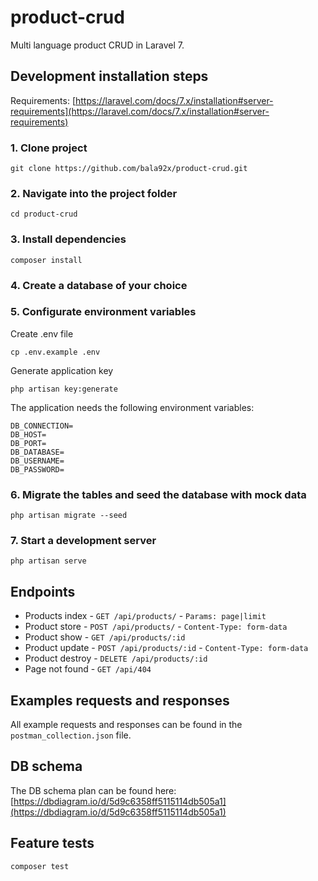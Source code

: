 # product-crud

Multi language product CRUD in Laravel 7.

## Development installation steps

Requirements: [https://laravel.com/docs/7.x/installation#server-requirements](https://laravel.com/docs/7.x/installation#server-requirements)

### 1. Clone project

```console
git clone https://github.com/bala92x/product-crud.git
```

### 2. Navigate into the project folder

```console
cd product-crud
```

### 3. Install dependencies

```console
composer install
```

### 4. Create a database of your choice

### 5. Configurate environment variables

Create .env file

```console
cp .env.example .env
```

Generate application key

```console
php artisan key:generate
```

The application needs the following environment variables:

```console
DB_CONNECTION=
DB_HOST=
DB_PORT=
DB_DATABASE=
DB_USERNAME=
DB_PASSWORD=
```

### 6. Migrate the tables and seed the database with mock data

```console
php artisan migrate --seed
```

### 7. Start a development server

```console
php artisan serve
```

## Endpoints

-   Products index - `GET /api/products/` - `Params: page|limit`
-   Product store - `POST /api/products/` - `Content-Type: form-data`
-   Product show - `GET /api/products/:id`
-   Product update - `POST /api/products/:id` - `Content-Type: form-data`
-   Product destroy - `DELETE /api/products/:id`
-   Page not found - `GET /api/404`

## Examples requests and responses

All example requests and responses can be found in the `postman_collection.json` file.

## DB schema

The DB schema plan can be found here: [https://dbdiagram.io/d/5d9c6358ff5115114db505a1](https://dbdiagram.io/d/5d9c6358ff5115114db505a1)

## Feature tests

```console
composer test
```
